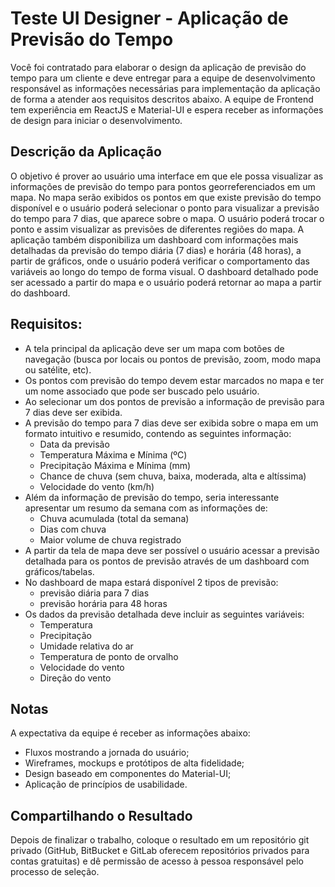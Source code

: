 # Teste UI Designer - Aplicação de Previsão do Tempo

Você foi contratado para elaborar o design da aplicação de previsão do tempo para um cliente e deve entregar para a equipe de desenvolvimento responsável as informações necessárias para implementação da aplicação de forma a atender aos requisitos descritos abaixo. A equipe de Frontend tem experiência em ReactJS e Material-UI e espera receber as informações de design para iniciar o desenvolvimento.

## Descrição da Aplicação

O objetivo é prover ao usuário uma interface em que ele possa visualizar as informações de previsão do tempo para pontos georreferenciados em um mapa. No mapa serão exibidos os pontos em que existe previsão do tempo disponível e o usuário poderá selecionar o ponto para visualizar a previsão do tempo para 7 dias, que aparece sobre o mapa. O usuário poderá trocar o ponto e assim visualizar as previsões de diferentes regiões do mapa.
A aplicação também disponibiliza um dashboard com informações mais detalhadas da previsão do tempo diária (7 dias) e horária (48 horas), a partir de gráficos, onde o usuário poderá verificar o comportamento das variáveis ao longo do tempo de forma visual. O dashboard detalhado pode ser acessado a partir do mapa e o usuário poderá retornar ao mapa a partir do dashboard.

## Requisitos:
* A tela principal da aplicação deve ser um mapa com botões de navegação (busca por locais ou pontos de previsão, zoom, modo mapa ou satélite, etc).
* Os pontos com previsão do tempo devem estar marcados no mapa e ter um nome associado que pode ser buscado pelo usuário.
* Ao selecionar um dos pontos de previsão a informação de previsão para 7 dias deve ser exibida.
* A previsão do tempo para 7 dias deve ser exibida sobre o mapa em um formato intuitivo e resumido, contendo as seguintes informação:
  * Data da previsão
  * Temperatura Máxima e Mínima (ºC)
  * Precipitação Máxima e Mínima (mm)
  * Chance de chuva (sem chuva, baixa, moderada, alta e altíssima)
  * Velocidade do vento (km/h)
* Além da informação de previsão do tempo, seria interessante apresentar um resumo da semana com as informações de:
  * Chuva acumulada (total da semana)
  * Dias com chuva
  * Maior volume de chuva registrado
* A partir da tela de mapa deve ser possível o usuário acessar a previsão detalhada para os pontos de previsão através de um dashboard com gráficos/tabelas.
* No dashboard de mapa estará disponível 2 tipos de previsão:
  * previsão diária para 7 dias
  * previsão horária para 48 horas
* Os dados da previsão detalhada deve incluir as seguintes variáveis:
  * Temperatura
  * Precipitação
  * Umidade relativa do ar
  * Temperatura de ponto de orvalho
  * Velocidade do vento
  * Direção do vento

## Notas
A expectativa da equipe é receber as informações abaixo:
* Fluxos mostrando a jornada do usuário;
* Wireframes, mockups e protótipos de alta fidelidade;
* Design baseado em componentes do Material-UI;
* Aplicação de princípios de usabilidade.

## Compartilhando o Resultado
Depois de finalizar o trabalho, coloque o resultado em um repositório git privado (GitHub, BitBucket e GitLab oferecem repositórios privados para contas gratuitas) e dê permissão de acesso à pessoa responsável pelo processo de seleção.
